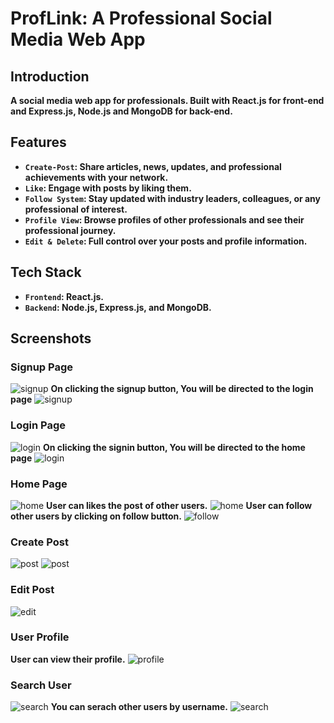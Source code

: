 # ProfLink: A Professional Social Media Web App
## Introduction
**A social media web app for professionals. Built with React.js for front-end and Express.js, Node.js and MongoDB for back-end.**
## Features
- **`Create-Post`: Share articles, news, updates, and professional achievements with your network.**
- **`Like`: Engage with posts by liking them.**
- **`Follow System`: Stay updated with industry leaders, colleagues, or any professional of interest.**
- **`Profile View`: Browse profiles of other professionals and see their professional journey.**
- **`Edit & Delete`: Full control over your posts and profile information.**
## Tech Stack
- **`Frontend`: React.js.**
- **`Backend`: Node.js, Express.js, and MongoDB.**
## Screenshots
### Signup Page
![signup](Screenshots/signup.png )
**On clicking the signup button, You will be directed to the login page**
![signup](Screenshots/signup2.png )
### Login Page
![login](Screenshots/login.png)
**On clicking the signin button, You will be directed to the home page**
![login](Screenshots/login2.png)
### Home Page
![home](Screenshots/home.png)
**User can likes the post of other users.**
![home](Screenshots/like.png)
**User can follow other users by clicking on follow button.**
![follow](Screenshots/follow.png)
### Create Post
![post](Screenshots/createpost.png)
![post](Screenshots/createpost2.png)
### Edit Post
![edit](Screenshots/editpost.png)
### User Profile
**User can view their profile.**
![profile](Screenshots/profile.png)
### Search User
![search](Screenshots/searchuser.png)
**You can serach other users by username.**
![search](Screenshots/searchuser2.png)






